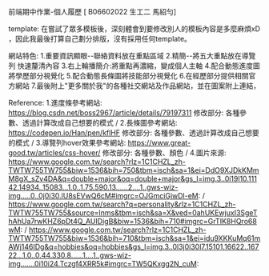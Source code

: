 前端期中作業-個人履歷
[ B06602022 生工二 馬紹勻]

template:
    在嘗試了眾多模板後，深刻體會到要修改別人的模板內容是多麼麻煩xD ，因此我最後打算自己劃分排版，沒有採用任何template。

網站特色:
    1.重要資訊顯眼--聯絡資料放在重點區域
    2.精簡--將五大重點放在導覽列 快速釐清內容
    3.右上輪播簡介:將重點再濃縮，變成個人主軸
    4.配合動態進度圖將學歷部分視覺化
    5.配合動態長條圖將技能部分視覺化
    6.在經歷部分提供相關官方網站
    7.最後附上"更多關於我"的各種社交網站及作品網站，並在圖案附上連結，

Reference:
    1.進度條參考網站:
    https://blog.csdn.net/boss2967/article/details/79197311
    修改部分: 各種參數、透過計算改成自己想要的模式
    /
    2.長條圖參考網站:
    https://codepen.io/Han/pen/kflHF
    修改部分: 各種參數、透過計算改成自己想要的模式
    /
    3.導覽列hover效果參考網站:
    https://www.great-good.tw/articles/css-hover/
    修改部分: 各種參數、顏色
    /
    4.圖片來源:
    https://www.google.com.tw/search?rlz=1C1CHZL_zh-TWTW755TW755&biw=1536&bih=750&tbm=isch&sa=1&ei=DdO9XJDkKMmM8gX_sZv4DA&q=double+major&oq=double+major&gs_l=img.3..0i19l10.11142.14934..15083...1.0..1.75.590.13......2....1..gws-wiz-img.....0..0j0i30.lU8sEVwQ6cM#imgrc=OJGmciGjwDl-eM:
    /
    https://www.google.com.tw/search?q=personality&rlz=1C1CHZL_zh-TWTW755TW755&source=lnms&tbm=isch&sa=X&ved=0ahUKEwjuxI3SgeThAhUa7rwKHZ6pDt4Q_AUIDigB&biw=1536&bih=710#imgrc=GrTIK8HQro68wM:
    /
    https://www.google.com.tw/search?rlz=1C1CHZL_zh-TWTW755TW755&biw=1536&bih=710&tbm=isch&sa=1&ei=idu9XKKuMq61mAWj146IDg&q=hobbies&oq=hobbies&gs_l=img.3..0l3j0i30l7.15101.16622..16722...1.0..0.44.330.8......1....1..gws-wiz-img.......0i10i24.Tczgf4XRR5k#imgrc=TW5QKxgg2N_cuM:
    
    
